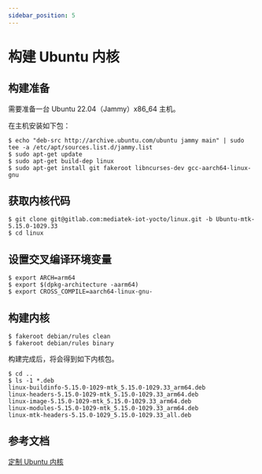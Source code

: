 ```yaml
---
sidebar_position: 5
---
```


# 构建 Ubuntu 内核

## 构建准备

需要准备一台 Ubuntu 22.04（Jammy）x86_64 主机。

在主机安装如下包：

```
$ echo "deb-src http://archive.ubuntu.com/ubuntu jammy main" | sudo tee -a /etc/apt/sources.list.d/jammy.list
$ sudo apt-get update
$ sudo apt-get build-dep linux
$ sudo apt-get install git fakeroot libncurses-dev gcc-aarch64-linux-gnu
```

## 获取内核代码

```
$ git clone git@gitlab.com:mediatek-iot-yocto/linux.git -b Ubuntu-mtk-5.15.0-1029.33
$ cd linux
```

## 设置交叉编译环境变量

```
$ export ARCH=arm64
$ export $(dpkg-architecture -aarm64)
$ export CROSS_COMPILE=aarch64-linux-gnu-
```

## 构建内核

```
$ fakeroot debian/rules clean
$ fakeroot debian/rules binary
```

构建完成后，将会得到如下内核包。

```
$ cd ..
$ ls -1 *.deb
linux-buildinfo-5.15.0-1029-mtk_5.15.0-1029.33_arm64.deb
linux-headers-5.15.0-1029-mtk_5.15.0-1029.33_arm64.deb
linux-image-5.15.0-1029-mtk_5.15.0-1029.33_arm64.deb
linux-modules-5.15.0-1029-mtk_5.15.0-1029.33_arm64.deb
linux-mtk-headers-5.15.0-1029_5.15.0-1029.33_all.deb
```

## 参考文档

[定制 Ubuntu 内核](https://mediatek.gitlab.io/genio/doc/ubuntu/customization/customize-kernel.html)
